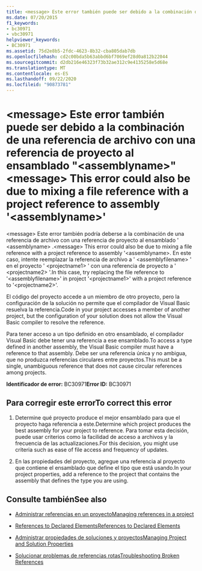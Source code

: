 ```yaml
---
title: <message> Este error también puede ser debido a la combinación de una referencia de archivo con una referencia de proyecto al ensamblado "<assemblyname>"
ms.date: 07/20/2015
f1_keywords:
- bc30971
- vbc30971
helpviewer_keywords:
- BC30971
ms.assetid: 75d2e8b5-2fdc-4623-8b32-cba805dab7db
ms.openlocfilehash: cd2c00bda5b63abbd6bf7069ef28d0a812b22044
ms.sourcegitcommit: d2db216e46323f73b32ae312c9e4135258e5d68e
ms.translationtype: MT
ms.contentlocale: es-ES
ms.lasthandoff: 09/22/2020
ms.locfileid: "90873781"
---
```

# <a name="message-this-error-could-also-be-due-to-mixing-a-file-reference-with-a-project-reference-to-assembly-assemblyname"></a><span data-ttu-id="d545a-102">\<message> Este error también puede ser debido a la combinación de una referencia de archivo con una referencia de proyecto al ensamblado "\<assemblyname>"</span><span class="sxs-lookup"><span data-stu-id="d545a-102">\<message> This error could also be due to mixing a file reference with a project reference to assembly '\<assemblyname>'</span></span>

<span data-ttu-id="d545a-103">\<message> Este error también podría deberse a la combinación de una referencia de archivo con una referencia de proyecto al ensamblado ' \<assemblyname> .</span><span class="sxs-lookup"><span data-stu-id="d545a-103">\<message> This error could also be due to mixing a file reference with a project reference to assembly '\<assemblyname>.</span></span> <span data-ttu-id="d545a-104">En este caso, intente reemplazar la referencia de archivo a ' \<assemblyfilename> ' en el proyecto ' \<projectname1> ' con una referencia de proyecto a ' \<projectname2> '.</span><span class="sxs-lookup"><span data-stu-id="d545a-104">In this case, try replacing the file reference to '\<assemblyfilename>' in project '\<projectname1>' with a project reference to '\<projectname2>'.</span></span>  
  
 <span data-ttu-id="d545a-105">El código del proyecto accede a un miembro de otro proyecto, pero la configuración de la solución no permite que el compilador de Visual Basic resuelva la referencia.</span><span class="sxs-lookup"><span data-stu-id="d545a-105">Code in your project accesses a member of another project, but the configuration of your solution does not allow the Visual Basic compiler to resolve the reference.</span></span>  
  
 <span data-ttu-id="d545a-106">Para tener acceso a un tipo definido en otro ensamblado, el compilador Visual Basic debe tener una referencia a ese ensamblado.</span><span class="sxs-lookup"><span data-stu-id="d545a-106">To access a type defined in another assembly, the Visual Basic compiler must have a reference to that assembly.</span></span> <span data-ttu-id="d545a-107">Debe ser una referencia única y no ambigua, que no produzca referencias circulares entre proyectos.</span><span class="sxs-lookup"><span data-stu-id="d545a-107">This must be a single, unambiguous reference that does not cause circular references among projects.</span></span>  
  
 <span data-ttu-id="d545a-108">**Identificador de error:** BC30971</span><span class="sxs-lookup"><span data-stu-id="d545a-108">**Error ID:** BC30971</span></span>  
  
## <a name="to-correct-this-error"></a><span data-ttu-id="d545a-109">Para corregir este error</span><span class="sxs-lookup"><span data-stu-id="d545a-109">To correct this error</span></span>  
  
1. <span data-ttu-id="d545a-110">Determine qué proyecto produce el mejor ensamblado para que el proyecto haga referencia a este.</span><span class="sxs-lookup"><span data-stu-id="d545a-110">Determine which project produces the best assembly for your project to reference.</span></span> <span data-ttu-id="d545a-111">Para tomar esta decisión, puede usar criterios como la facilidad de acceso a archivos y la frecuencia de las actualizaciones.</span><span class="sxs-lookup"><span data-stu-id="d545a-111">For this decision, you might use criteria such as ease of file access and frequency of updates.</span></span>  
  
2. <span data-ttu-id="d545a-112">En las propiedades del proyecto, agregue una referencia al proyecto que contiene el ensamblado que define el tipo que está usando.</span><span class="sxs-lookup"><span data-stu-id="d545a-112">In your project properties, add a reference to the project that contains the assembly that defines the type you are using.</span></span>  
  
## <a name="see-also"></a><span data-ttu-id="d545a-113">Consulte también</span><span class="sxs-lookup"><span data-stu-id="d545a-113">See also</span></span>

- [<span data-ttu-id="d545a-114">Administrar referencias en un proyecto</span><span class="sxs-lookup"><span data-stu-id="d545a-114">Managing references in a project</span></span>](/visualstudio/ide/managing-references-in-a-project)
- [<span data-ttu-id="d545a-115">References to Declared Elements</span><span class="sxs-lookup"><span data-stu-id="d545a-115">References to Declared Elements</span></span>](../../programming-guide/language-features/declared-elements/references-to-declared-elements.md)

- [<span data-ttu-id="d545a-116">Administrar propiedades de soluciones y proyectos</span><span class="sxs-lookup"><span data-stu-id="d545a-116">Managing Project and Solution Properties</span></span>](/visualstudio/ide/managing-project-and-solution-properties)
- [<span data-ttu-id="d545a-117">Solucionar problemas de referencias rotas</span><span class="sxs-lookup"><span data-stu-id="d545a-117">Troubleshooting Broken References</span></span>](/visualstudio/ide/troubleshooting-broken-references)
